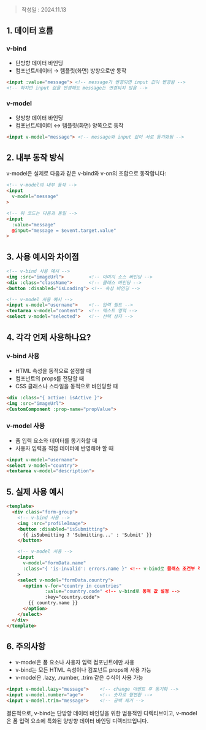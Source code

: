 >작성일 : 2024.11.13
## 1. 데이터 흐름
### v-bind
- 단방향 데이터 바인딩
- 컴포넌트/데이터 → 템플릿(화면) 방향으로만 동작
```html
<input :value="message"> <!-- message가 변경되면 input 값이 변경됨 -->
<!-- 하지만 input 값을 변경해도 message는 변경되지 않음 -->
```

### v-model
- 양방향 데이터 바인딩
- 컴포넌트/데이터 ↔ 템플릿(화면) 양쪽으로 동작
```html
<input v-model="message"> <!-- message와 input 값이 서로 동기화됨 -->
```

## 2. 내부 동작 방식
v-model은 실제로 다음과 같은 v-bind와 v-on의 조합으로 동작합니다:
```html
<!-- v-model의 내부 동작 -->
<input
  v-model="message"
>

<!-- 위 코드는 다음과 동일 -->
<input
  :value="message"
  @input="message = $event.target.value"
>
```

## 3. 사용 예시와 차이점
```html
<!-- v-bind 사용 예시 -->
<img :src="imageUrl">         <!-- 이미지 소스 바인딩 -->
<div :class="className">      <!-- 클래스 바인딩 -->
<button :disabled="isLoading"> <!-- 속성 바인딩 -->

<!-- v-model 사용 예시 -->
<input v-model="username">    <!-- 입력 필드 -->
<textarea v-model="content">  <!-- 텍스트 영역 -->
<select v-model="selected">   <!-- 선택 상자 -->
```

## 4. 각각 언제 사용하나요?

### v-bind 사용
- HTML 속성을 동적으로 설정할 때
- 컴포넌트의 props를 전달할 때
- CSS 클래스나 스타일을 동적으로 바인딩할 때
```html
<div :class="{ active: isActive }">
<img :src="imageUrl">
<CustomComponent :prop-name="propValue">
```

### v-model 사용
- 폼 입력 요소와 데이터를 동기화할 때
- 사용자 입력을 직접 데이터에 반영해야 할 때
```html
<input v-model="username">
<select v-model="country">
<textarea v-model="description">
```

## 5. 실제 사용 예시
```html
<template>
  <div class="form-group">
    <!-- v-bind 사용 -->
    <img :src="profileImage">
    <button :disabled="isSubmitting">
      {{ isSubmitting ? 'Submitting...' : 'Submit' }}
    </button>

    <!-- v-model 사용 -->
    <input 
      v-model="formData.name"
      :class="{ 'is-invalid': errors.name }" <!-- v-bind로 클래스 조건부 적용 -->
    >
    <select v-model="formData.country">
      <option v-for="country in countries" 
              :value="country.code" <!-- v-bind로 동적 값 설정 -->
              :key="country.code">
        {{ country.name }}
      </option>
    </select>
  </div>
</template>
```

## 6. 주의사항
- v-model은 폼 요소나 사용자 입력 컴포넌트에만 사용
- v-bind는 모든 HTML 속성이나 컴포넌트 props에 사용 가능
- v-model은 .lazy, .number, .trim 같은 수식어 사용 가능
```html
<input v-model.lazy="message">    <!-- change 이벤트 후 동기화 -->
<input v-model.number="age">      <!-- 숫자로 형변환 -->
<input v-model.trim="message">    <!-- 공백 제거 -->
```

결론적으로, v-bind는 단방향 데이터 바인딩을 위한 범용적인 디렉티브이고, v-model은 폼 입력 요소에 특화된 양방향 데이터 바인딩 디렉티브입니다.